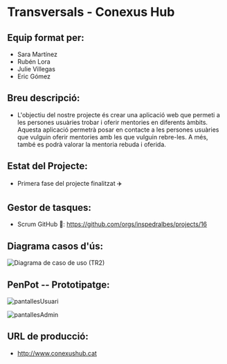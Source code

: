 # Transversals - Conexus Hub

## Equip format per:
* Sara Martínez
* Rubén Lora 
* Julie Villegas
* Eric Gómez

## Breu descripció:
* L'objectiu del nostre projecte és crear una aplicació web que permeti a les persones usuàries trobar i oferir mentories en diferents àmbits. Aquesta aplicació permetrà posar en contacte a les persones usuàries que vulguin oferir mentories amb les que vulguin rebre-les. A més, també es podrà valorar la mentoria rebuda i oferida.

## Estat del Projecte:
* Primera fase del projecte finalitzat ✈️

## Gestor de tasques:
* Scrum GitHub 🐼: https://github.com/orgs/inspedralbes/projects/16 

## Diagrama casos d'ús:
![Diagrama de caso de uso (TR2)](https://github.com/user-attachments/assets/3ef4f6bf-aa79-4d59-bde6-243317a8486d)

## PenPot -- Prototipatge:
![pantallesUsuari](https://github.com/user-attachments/assets/ed0e4024-67b8-4084-973e-c3219a56ae23)

![pantallesAdmin](https://github.com/user-attachments/assets/6e5f3627-4436-48b8-a774-f1658542d77c)

## URL de producció:
* http://www.conexushub.cat
